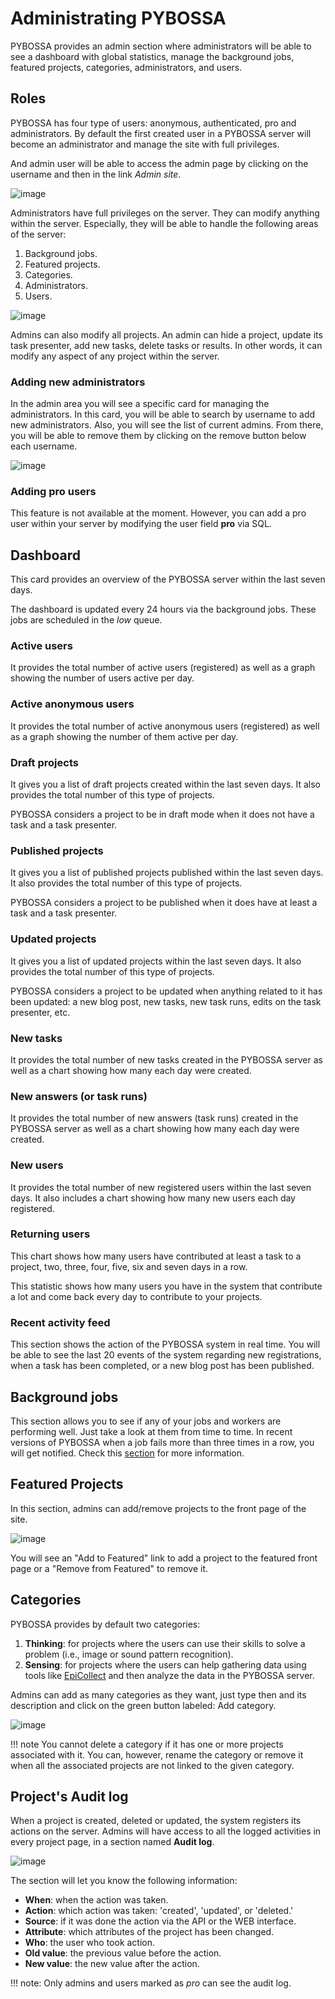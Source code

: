 # Administrating PYBOSSA

PYBOSSA provides an admin section where administrators will be able to see a dashboard with global statistics, manage the background jobs, featured projects, categories, administrators, and users.

## Roles

PYBOSSA has four type of users: anonymous, authenticated, pro and administrators. By default the first created user in a PYBOSSA server
will become an administrator and manage the site with full privileges.

And admin user will be able to access the admin page by clicking on the username and then in the link *Admin site*.

![image](http://i.imgur.com/5YWAJ8E.png)

Administrators have full privileges on the server. They can modify anything within the server. Especially, they will be able to handle the following areas of the server:

1.  Background jobs.
2.  Featured projects.
3.  Categories.
4.  Administrators.
5.  Users.

![image](http://i.imgur.com/cfUF6K2.png%0A%20:width:100%)

Admins can also modify all projects. An admin can hide a project, update its task presenter, add new tasks, delete tasks or results. In other words, it can modify any aspect of any project within the server.

### Adding new administrators
In the admin area you will see a specific card for managing the administrators. In this card, you will be able to search by username to add new administrators. Also, you will see the list of current admins. From there, you will be able to remove them by clicking on the remove button below each username. 

![image](http://i.imgur.com/WSwNFxy.png%0A%20:width:100%)

### Adding pro users
This feature is not available at the moment.  However, you can add a pro user within your server by modifying the user field **pro** via SQL.

## Dashboard
This card provides an overview of the PYBOSSA server within the last seven days. 

The dashboard is updated every 24 hours via the background jobs. These jobs are scheduled in the *low* queue.

### Active users
It provides the total number of active users (registered) as well as a graph showing the number of users active per day.

### Active anonymous users
It provides the total number of active anonymous users (registered) as well as a graph showing the number of them active per day.

### Draft projects
It gives you a list of draft projects created within the last seven days.  It also provides the total number of this type of projects.

PYBOSSA considers a project to be in draft mode when it does not have a task and a task presenter.

### Published projects
It gives you a list of published projects published within the last seven days.  It also provides the total number of this type of projects.

PYBOSSA considers a project to be published when it does have at least a task and a task presenter.

### Updated projects
It gives you a list of updated projects within the last seven days.  It also provides the total number of this type of projects.

PYBOSSA considers a project to be updated when anything related to it has been updated: a new blog post, new tasks, new task runs, edits on the task presenter, etc.

### New tasks
It provides the total number of new tasks created in the PYBOSSA server as well as a chart showing how many each day were created.

### New answers (or task runs)
It provides the total number of new answers (task runs) created in the PYBOSSA server as well as a chart showing how many each day were created.

### New users
It provides the total number of new registered users within the last seven days. It also includes a chart showing how many new users each day registered.

### Returning users
This chart shows how many users have contributed at least a task to a project, two, three, four, five, six and seven days in a row.

This statistic shows how many users you have in the system that contribute a lot and come back every day to contribute to your projects.

### Recent activity feed
This section shows the action of the PYBOSSA system in real time. You will be able to see the last 20 events of the system regarding new registrations, when a task has been completed, or a new blog post has been published.

## Background jobs
This section allows you to see if any of your jobs and workers are performing well. Just take a look at them from time to time. In recent versions of PYBOSSA when a job fails more than three times in a row, you will get notified. Check this [section](configuration.md#background-jobs-error-notifications) for more information.

## Featured Projects
In this section, admins can add/remove projects to the front page of the site.

![image](http://i.imgur.com/K9deWZo.png%0A%20:width:100%)

You will see an "Add to Featured" link to add a project to the featured front page or a "Remove from Featured" to remove it.

## Categories

PYBOSSA provides by default two categories:

1.  **Thinking**: for projects where the users can use their skills to
    solve a problem (i.e., image or sound pattern recognition).
2.  **Sensing**: for projects where the users can help gathering data
    using tools like [EpiCollect](http://plus.epicollect.net) and then
    analyze the data in the PYBOSSA server.

Admins can add as many categories as they want, just type then and its description and click on the green button labeled: Add category.

![image](http://i.imgur.com/FlTowJ7.png)

!!! note
    You cannot delete a category if it has one or more projects associated with it. You can, however, rename the category or remove it when all the associated projects are not linked to the given category.

## Project's Audit log

When a project is created, deleted or updated, the system registers its actions on the server. Admins will have access to all the logged activities in every project page, in a section named **Audit log**.

![image](http://i.imgur.com/BjcJQW7.png)

The section will let you know the following information:

-   **When**: when the action was taken.
-   **Action**: which action was taken: 'created', 'updated', or
    'deleted.'
-   **Source**: if it was done the action via the API or the WEB
    interface.
-   **Attribute**: which attributes of the project has been changed.
-   **Who**: the user who took action.
-   **Old value**: the previous value before the action.
-   **New value**: the new value after the action.

!!! note:
    Only admins and users marked as *pro* can see the audit log.


